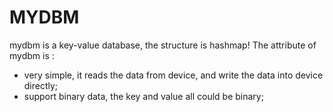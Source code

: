 MYDBM
=====

mydbm is a key-value database, the structure is hashmap!
The attribute of mydbm is :
* very simple, it reads the data from device, and write the data into device directly;
* support binary data, the key and value all could be binary;
